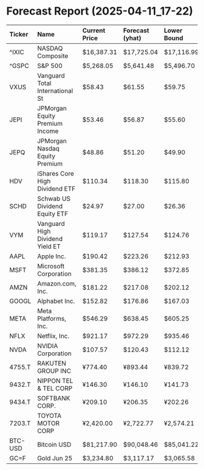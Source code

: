 # Forecast Report (2025-04-11_17-22)

| Ticker   | Name                            | Current Price   | Forecast (yhat)   | Lower Bound   | Upper Bound   | Alert   |
|:---------|:--------------------------------|:----------------|:------------------|:--------------|:--------------|:--------|
| ^IXIC    | NASDAQ Composite                | $16,387.31      | $17,725.04        | $17,116.99    | $18,309.65    | BUY     |
| ^GSPC    | S&P 500                         | $5,268.05       | $5,641.48         | $5,496.70     | $5,779.83     | BUY     |
| VXUS     | Vanguard Total International St | $58.43          | $61.55            | $59.75        | $63.43        | BUY     |
| JEPI     | JPMorgan Equity Premium Income  | $53.46          | $56.87            | $55.60        | $58.04        | BUY     |
| JEPQ     | JPMorgan Nasdaq Equity Premium  | $48.86          | $51.20            | $49.90        | $52.45        | BUY     |
| HDV      | iShares Core High Dividend ETF  | $110.34         | $118.30           | $115.80       | $120.77       | BUY     |
| SCHD     | Schwab US Dividend Equity ETF   | $24.97          | $27.00            | $26.36        | $27.69        | BUY     |
| VYM      | Vanguard High Dividend Yield ET | $119.17         | $127.54           | $124.76       | $130.59       | BUY     |
| AAPL     | Apple Inc.                      | $190.42         | $223.26           | $212.93       | $234.19       | BUY     |
| MSFT     | Microsoft Corporation           | $381.35         | $386.12           | $372.85       | $399.23       | HOLD    |
| AMZN     | Amazon.com, Inc.                | $181.22         | $217.08           | $202.12       | $230.77       | BUY     |
| GOOGL    | Alphabet Inc.                   | $152.82         | $176.86           | $167.03       | $186.29       | BUY     |
| META     | Meta Platforms, Inc.            | $546.29         | $638.45           | $605.25       | $669.01       | BUY     |
| NFLX     | Netflix, Inc.                   | $921.17         | $972.29           | $935.46       | $1,009.29     | BUY     |
| NVDA     | NVIDIA Corporation              | $107.57         | $120.43           | $112.12       | $128.17       | BUY     |
| 4755.T   | RAKUTEN GROUP INC               | ¥774.40         | ¥893.44           | ¥839.72       | ¥945.47       | BUY     |
| 9432.T   | NIPPON TEL & TEL CORP           | ¥146.30         | ¥146.10           | ¥141.73       | ¥150.88       | HOLD    |
| 9434.T   | SOFTBANK CORP.                  | ¥209.10         | ¥206.35           | ¥202.26       | ¥210.40       | HOLD    |
| 7203.T   | TOYOTA MOTOR CORP               | ¥2,420.00       | ¥2,722.77         | ¥2,574.21     | ¥2,864.38     | BUY     |
| BTC-USD  | Bitcoin USD                     | $81,217.90      | $90,048.46        | $85,041.22    | $94,992.30    | BUY     |
| GC=F     | Gold Jun 25                     | $3,234.80       | $3,117.17         | $3,065.58     | $3,171.66     | SELL    |